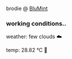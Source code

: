brodie @ [BluMint](https://www.linkedin.com/company/blumint-io/)

<!--weather_start-->
### working conditions..

weather: few clouds ☁️

temp: 28.82 °C 🥶

<!--weather_end-->
